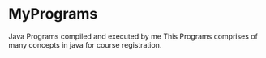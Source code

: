 # MyPrograms
Java Programs compiled and executed by me
This Programs comprises of many concepts in java for course registration.
